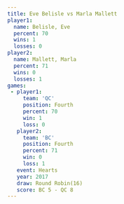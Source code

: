 ```yaml
---
title: Eve Belisle vs Marla Mallett
player1:              
  name: Belisle, Eve  
  percent: 70         
  wins: 1             
  losses: 0           
player2:              
  name: Mallett, Marla
  percent: 71         
  wins: 0             
  losses: 1           
games:
 - player1:          
     team: 'QC'      
     position: Fourth
     percent: 70     
     win: 1          
     loss: 0         
   player2:          
     team: 'BC'      
     position: Fourth
     percent: 71     
     win: 0          
     loss: 1         
   event: Hearts        
   year: 2017           
   draw: Round Robin(16)
   score: BC 5 - QC 8   
---
```

